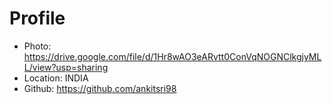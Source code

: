 # Profile

- Photo: https://drive.google.com/file/d/1Hr8wAO3eARvtt0ConVqNOGNClkgjyMLL/view?usp=sharing
- Location: INDIA
- Github: https://github.com/ankitsri98
